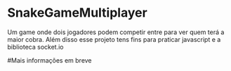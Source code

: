 # SnakeGameMultiplayer
Um game onde dois jogadores podem competir entre para ver quem terá a maior cobra. Além disso esse projeto tens fins para praticar javascript e a biblioteca socket.io

#Mais informações em breve
